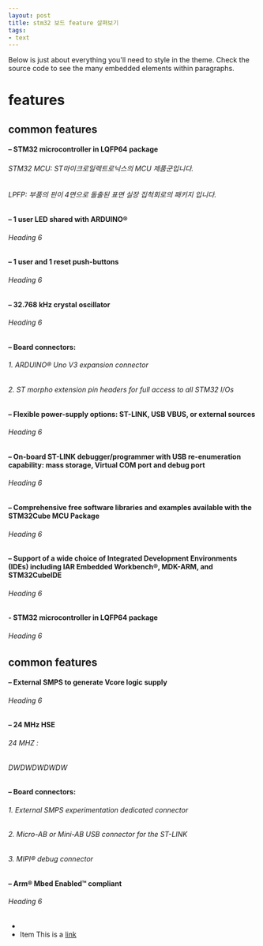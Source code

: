 ```yaml
---
layout: post
title: stm32 보드 feature 살펴보기
tags: 
- text
---
```


Below is just about everything you'll need to style in the theme. Check the source code to see the many embedded elements within paragraphs.

# features



## common features



#### – STM32 microcontroller in LQFP64 package

###### STM32 MCU: ST마이크로일렉트로닉스의 MCU 제품군입니다.

###### LPFP: 부품의 핀이 4면으로 돌출된 표면 실장 집척회로의 패키지 입니다.



#### – 1 user LED shared with ARDUINO®

###### Heading 6



#### – 1 user and 1 reset push-buttons

###### Heading 6



#### – 32.768 kHz crystal oscillator

###### Heading 6



#### – Board connectors:



###### 1.  ARDUINO® Uno V3 expansion connector



###### 2. ST morpho extension pin headers for full access to all STM32 I/Os



#### – Flexible power-supply options: ST-LINK, USB VBUS, or external sources

###### Heading 6



#### – On-board ST-LINK debugger/programmer with USB re-enumeration capability: mass storage, Virtual COM port and debug port

###### Heading 6



#### – Comprehensive free software libraries and examples available with the STM32Cube MCU Package

###### Heading 6



#### – Support of a wide choice of Integrated Development Environments (IDEs) including IAR Embedded Workbench®, MDK-ARM, and STM32CubeIDE

###### Heading 6



#### - STM32 microcontroller in LQFP64 package

###### Heading 6





## common features



#### – External SMPS to generate Vcore logic supply

###### Heading 6



#### – 24 MHz HSE

###### 24 MHZ :

###### DWDWDWDWDW



#### – Board connectors:

###### 1. External SMPS experimentation dedicated connector

###### 2. Micro-AB or Mini-AB USB connector for the ST-LINK

###### 3. MIPI® debug connector



#### – Arm® Mbed Enabled™ compliant

###### Heading 6



* 
* Item This is a [link](https://example.com)

